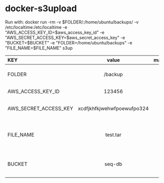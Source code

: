 docker-s3upload
===============

Run with:
docker run -rm -v $FOLDER/:/home/ubuntu/backups/ -v /etc/localtime:/etc/localtime -e "AWS_ACCESS_KEY_ID=$aws_access_key_id" -e "AWS_SECRET_ACCESS_KEY=$aws_secret_access_key" -e "BUCKET=$BUCKET" -e "FOLDER=/home/ubuntu/backups" -e "FILE_NAME=$FILE_NAME"  s3up

| KEY  | value  | mandatory | description |
| :------------ |:---------------:| -----:| -----:|
| FOLDER      | /backup | yes | the mapped folder |
| AWS_ACCESS_KEY_ID      | 123456        | yes | your aws access key |
| AWS_SECRET_ACCESS_KEY | xcdfjkhfkjwehwfpoewufpo324        |    yes | your aws secret access key |
| FILE_NAME | test.tar        |    yes | the file name which you want to upload |
| BUCKET | seq-db        |    yes | the bucket name which is the target |
